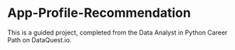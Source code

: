 # App-Profile-Recommendation

This is a guided project, completed from the Data Analyst in Python Career Path on DataQuest.io.
